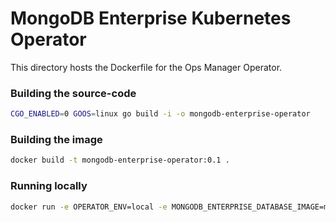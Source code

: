 # MongoDB Enterprise Kubernetes Operator

This directory hosts the Dockerfile for the Ops Manager Operator.

### Building the source-code

```bash
CGO_ENABLED=0 GOOS=linux go build -i -o mongodb-enterprise-operator
```

### Building the image

```bash
docker build -t mongodb-enterprise-operator:0.1 .
```

### Running locally

```bash
docker run -e OPERATOR_ENV=local -e MONGODB_ENTERPRISE_DATABASE_IMAGE=mongodb-enterprise-database -e IMAGE_PULL_POLICY=Never mongodb-enterprise-operator:0.1
```
